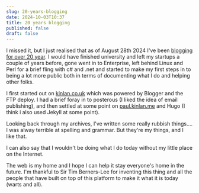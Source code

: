 ```yaml
---
slug: 20-years-blogging
date: 2024-10-03T10:37
title: 20 years blogging
published: false
draft: false
---
```


I missed it, but I just realised that as of August 28th 2024 I\'ve been [blogging for over 20 year](https://paul.kinlan.me/first-post "https://paul.kinlan.me/first-post"). I would have finished university and left my startups a couple of years before, gone went in to Enterprise, left behind Linux and Perl for a brief fling with c# and .net and started to make my first steps in to being a lot more public both in terms of documenting what I do and helping other folks.

I first started out on [kinlan.co.uk](http://kinlan.co.uk "http://kinlan.co.uk") which was powered by Blogger and the FTP deploy. I had a brief foray in to posterous (I liked the idea of email publishing), and then settled at some point on [paul.kinlan.me](http://paul.kinlan.me "http://paul.kinlan.me") and Hugo (I think i also used Jekyll at some point).

Looking back through my archives, I\'ve written some really rubbish things.... I was alway terrible at spelling and grammar. But they\'re my things, and I like that.

I can also say that I wouldn\'t be doing what I do today without my little place on the Internet.

The web is my home and I hope I can help it stay everyone\'s home in the future. I\'m thankful to Sir Tim Berners-Lee for inventing this thing and all the people that have built on top of this platform to make it what it is today (warts and all).